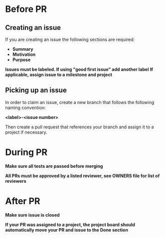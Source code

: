 # Before PR

## Creating an issue
If you are creating an issue the following sections are required:
- **Summary**
- **Motivation**
- **Purpose**

**Issues must be labeled. If using "good first issue" add another label**
**If applicable, assign issue to a milestone and project**

## Picking up an issue
In order to claim an issue, create a new branch that follows the following naming convention:

**\<label\>-\<issue number\>**

Then create a pull request that references your branch and assign it to a project if necessary.

# During PR

**Make sure all tests are passed before merging**

**All PRs must be approved by a listed reviewer, see OWNERS file for list of reviewers**

# After PR

**Make sure issue is closed**

**If your PR was assigned to a project, the project board should automatically move your PR and issue to the Done section**